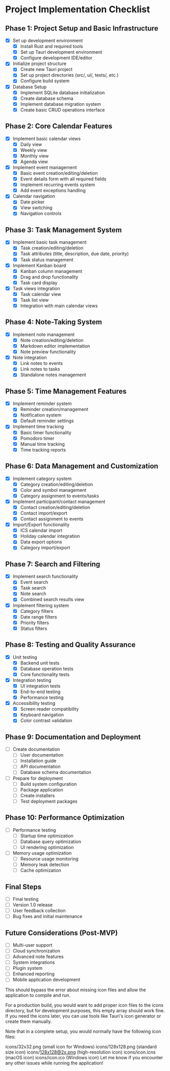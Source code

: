 # Project Implementation Checklist

## Phase 1: Project Setup and Basic Infrastructure

- [x] Set up development environment
  - [x] Install Rust and required tools
  - [x] Set up Tauri development environment
  - [x] Configure development IDE/editor
- [x] Initialize project structure
  - [x] Create new Tauri project
  - [x] Set up project directories (src/, ui/, tests/, etc.)
  - [x] Configure build system
- [x] Database Setup
  - [x] Implement SQLite database initialization
  - [x] Create database schema
  - [x] Implement database migration system
  - [x] Create basic CRUD operations interface

## Phase 2: Core Calendar Features

- [x] Implement basic calendar views
  - [x] Daily view
  - [x] Weekly view
  - [x] Monthly view
  - [x] Agenda view
- [x] Implement event management
  - [x] Basic event creation/editing/deletion
  - [x] Event details form with all required fields
  - [x] Implement recurring events system
  - [x] Add event exceptions handling
- [x] Calendar navigation
  - [x] Date picker
  - [x] View switching
  - [x] Navigation controls

## Phase 3: Task Management System

- [x] Implement basic task management
  - [x] Task creation/editing/deletion
  - [x] Task attributes (title, description, due date, priority)
  - [x] Task status management
- [x] Implement Kanban board
  - [x] Kanban column management
  - [x] Drag and drop functionality
  - [x] Task card display
- [x] Task views integration
  - [x] Task calendar view
  - [x] Task list view
  - [x] Integration with main calendar views

## Phase 4: Note-Taking System

- [x] Implement note management
  - [x] Note creation/editing/deletion
  - [x] Markdown editor implementation
  - [x] Note preview functionality
- [x] Note integration
  - [x] Link notes to events
  - [x] Link notes to tasks
  - [x] Standalone notes management

## Phase 5: Time Management Features

- [x] Implement reminder system
  - [x] Reminder creation/management
  - [x] Notification system
  - [x] Default reminder settings
- [x] Implement time tracking
  - [x] Basic timer functionality
  - [x] Pomodoro timer
  - [x] Manual time tracking
  - [x] Time tracking reports

## Phase 6: Data Management and Customization

- [x] Implement category system
  - [x] Category creation/editing/deletion
  - [x] Color and symbol management
  - [x] Category assignment to events/tasks
- [x] Implement participant/contact management
  - [x] Contact creation/editing/deletion
  - [x] Contact import/export
  - [x] Contact assignment to events
- [x] Import/Export functionality
  - [x] ICS calendar import
  - [x] Holiday calendar integration
  - [x] Data export options
  - [x] Category import/export

## Phase 7: Search and Filtering

- [x] Implement search functionality
  - [x] Event search
  - [x] Task search
  - [x] Note search
  - [x] Combined search results view
- [x] Implement filtering system
  - [x] Category filters
  - [x] Date range filters
  - [x] Priority filters
  - [x] Status filters

## Phase 8: Testing and Quality Assurance

- [x] Unit testing
  - [x] Backend unit tests
  - [x] Database operation tests
  - [x] Core functionality tests
- [x] Integration testing
  - [x] UI integration tests
  - [x] End-to-end testing
  - [x] Performance testing
- [x] Accessibility testing
  - [x] Screen reader compatibility
  - [x] Keyboard navigation
  - [x] Color contrast validation

## Phase 9: Documentation and Deployment

- [ ] Create documentation
  - [ ] User documentation
  - [ ] Installation guide
  - [ ] API documentation
  - [ ] Database schema documentation
- [ ] Prepare for deployment
  - [ ] Build system configuration
  - [ ] Package application
  - [ ] Create installers
  - [ ] Test deployment packages

## Phase 10: Performance Optimization

- [ ] Performance testing
  - [ ] Startup time optimization
  - [ ] Database query optimization
  - [ ] UI rendering optimization
- [ ] Memory usage optimization
  - [ ] Resource usage monitoring
  - [ ] Memory leak detection
  - [ ] Cache optimization

## Final Steps

- [ ] Final testing
- [ ] Version 1.0 release
- [ ] User feedback collection
- [ ] Bug fixes and initial maintenance

## Future Considerations (Post-MVP)

- [ ] Multi-user support
- [ ] Cloud synchronization
- [ ] Advanced note features
- [ ] System integrations
- [ ] Plugin system
- [ ] Enhanced reporting
- [ ] Mobile application development

This should bypass the error about missing icon files and allow the application
to compile
and run.

For a production build, you would want to add proper icon files to the icons directory, but for development purposes, this empty array should work fine. If you need the icons later, you can use tools like Tauri's icon generator or create them manually.

Note that in a complete setup, you would normally have the following icon files:

icons/32x32.png (small icon for Windows)
icons/128x128.png (standard size icon)
icons/128x128@2x.png (high-resolution icon)
icons/icon.icns (macOS icon)
icons/icon.ico (Windows icon)
Let me know if you encounter any other issues while running the application!
